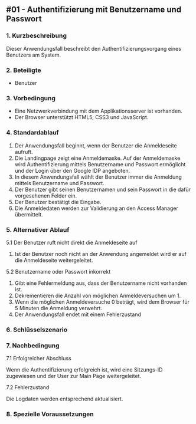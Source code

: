 
## #01 - Authentifizierung mit Benutzername und Passwort

### 1. Kurzbeschreibung
Dieser Anwendungsfall beschreibt den Authentifizierungsvorgang eines Benutzers am System.

### 2. Beteiligte
- Benutzer

### 3. Vorbedingung
- Eine Netzwerkverbindung mit dem Applikationsserver ist vorhanden.
- Der Browser unterstützt HTML5, CSS3 und JavaScript.

### 4. Standardablauf
1. Der Anwendungsfall beginnt, wenn der Benutzer die Anmeldeseite aufruft.
2. Die Landingpage zeigt eine Anmeldemaske. Auf der Anmeldemaske wird Authentifizierung mittels Benutzername und Passwort ermöglicht und der Login über den Google IDP angeboten.
3. In diesem Anwendungsfall wählt der Benutzer immer die Anmeldung mittels Benutzername und Passwort.
4. Der Benutzer gibt seinen Benutzernamen und sein Passwort in die dafür vorgesehenen Felder ein.
5. Der Benutzer bestätigt die Eingabe.
6. Die Anmeldedaten werden zur Validierung an den Access Manager übermittelt.

### 5. Alternativer Ablauf
5.1 Der Benutzer ruft nicht direkt die Anmeldeseite auf
  1. Ist der Benutzer noch nicht an der Anwendung angemeldet wird er auf die Anmeldeseite weitergeleitet.
 
5.2 Benutzername oder Passwort inkorrekt
  1. Gibt eine Fehlermeldung aus, dass der Benutzername nicht vorhanden ist.
  2. Dekrementieren die Anzahl von möglichen Anmeldeversuchen um 1.
  3. Wenn die möglichen Anmeldeversuche 0 beträgt, wird dem Browser für 5 Minuten die Anmeldung verwehrt.
  4. Der Anwendungsfall endet mit einem Fehlerzustand

### 6. Schlüsselszenario

### 7. Nachbedingung
7.1 Erfolgreicher Abschluss

   Wenn die Authentifizierung erfolgreich ist, wird eine Sitzungs-ID zugewiesen und der User zur Main Page weitergeleitet.
    
7.2 Fehlerzustand

   Die Logdaten werden entsprechend aktualisiert.

### 8. Spezielle Voraussetzungen
